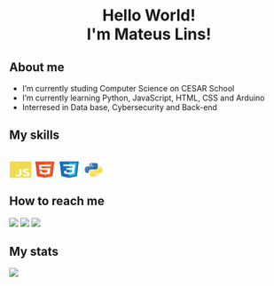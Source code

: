 <h1 align="center"> Hello World! </br>I'm Mateus Lins!
</h1>

## About me 
- I’m currently studing Computer Science on  CESAR School
- I’m currently learning Python, JavaScript, HTML, CSS and Arduino
- Interresed in Data base, Cybersecurity and Back-end
  
##

## My skills

<div style="display: inline_block"><br>
  <img align="center" alt="mateus-Js" height="30" width="40" src="https://raw.githubusercontent.com/devicons/devicon/master/icons/javascript/javascript-plain.svg">
  <img align="center" alt="mateus-HTML" height="30" width="40" src="https://raw.githubusercontent.com/devicons/devicon/master/icons/html5/html5-original.svg">
  <img align="center" alt="mateus-CSS" height="30" width="40" src="https://raw.githubusercontent.com/devicons/devicon/master/icons/css3/css3-original.svg">
  <img align="center" alt="mateus-Python" height="30" width="40" src="https://raw.githubusercontent.com/devicons/devicon/master/icons/python/python-original.svg">

</div>

## How to reach me 

<div> 
  <a href="https://instagram.com/mateus.linsf" target="_blank"><img src="https://img.shields.io/badge/-Instagram-%23E4405F?style=for-the-badge&logo=instagram&logoColor=white" target="_blank"></a>
  <a href = "mailto:maateuslfarias@gmail.com"><img src="https://img.shields.io/badge/-Gmail-%23333?style=for-the-badge&logo=gmail&logoColor=white" target="_blank"></a>
  <a href="https://www.linkedin.com/in/mateus-lins-farias-5b76aa367/" target="_blank"><img src="https://img.shields.io/badge/-LinkedIn-%230077B5?style=for-the-badge&logo=linkedin&logoColor=white" target="_blank"></a> 
  
</div>

## My stats
<a href="https://github.com/mateuslinsf" title="Mateus´s Profile">
  <img height="180em" src="https://github-readme-stats.vercel.app/api?username=mateuslinsf&theme=dark&show_icons=true" />
</a>
